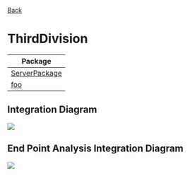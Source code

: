 

[Back](../README.md)

# ThirdDivision

| Package |
----|
[ServerPackage](ServerPackage/README.md)|
[foo](foo/README.md)|

## Integration Diagram
<img src="thirddivision/integration.svg">

## End Point Analysis Integration Diagram
<img src="thirddivision/integrationepa.svg">

